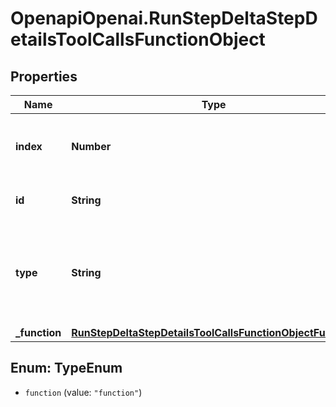 # OpenapiOpenai.RunStepDeltaStepDetailsToolCallsFunctionObject

## Properties

Name | Type | Description | Notes
------------ | ------------- | ------------- | -------------
**index** | **Number** | The index of the tool call in the tool calls array. | 
**id** | **String** | The ID of the tool call object. | [optional] 
**type** | **String** | The type of tool call. This is always going to be &#x60;function&#x60; for this type of tool call. | 
**_function** | [**RunStepDeltaStepDetailsToolCallsFunctionObjectFunction**](RunStepDeltaStepDetailsToolCallsFunctionObjectFunction.md) |  | [optional] 



## Enum: TypeEnum


* `function` (value: `"function"`)




